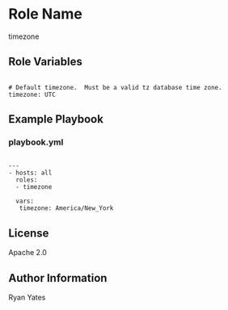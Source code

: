 Role Name
========

timezone

Role Variables
--------------
```

# Default timezone.  Must be a valid tz database time zone.
timezone: UTC

```

Example Playbook
-------------------------
### playbook.yml

```

---
- hosts: all
  roles:
  - timezone

  vars:
   timezone: America/New_York

```

License
-------

Apache 2.0

Author Information
------------------

Ryan Yates
